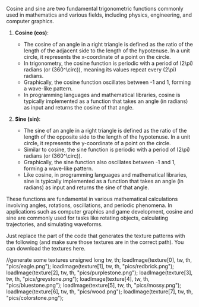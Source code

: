 Cosine and sine are two fundamental trigonometric functions commonly used in mathematics and various fields, including physics, engineering, and computer graphics. 

1. **Cosine (cos)**:
   - The cosine of an angle in a right triangle is defined as the ratio of the length of the adjacent side to the length of the hypotenuse. In a unit circle, it represents the x-coordinate of a point on the circle.
   - In trigonometry, the cosine function is periodic with a period of \(2\pi\) radians (or \(360^\circ\)), meaning its values repeat every \(2\pi\) radians.
   - Graphically, the cosine function oscillates between -1 and 1, forming a wave-like pattern.
   - In programming languages and mathematical libraries, cosine is typically implemented as a function that takes an angle (in radians) as input and returns the cosine of that angle.

2. **Sine (sin)**:
   - The sine of an angle in a right triangle is defined as the ratio of the length of the opposite side to the length of the hypotenuse. In a unit circle, it represents the y-coordinate of a point on the circle.
   - Similar to cosine, the sine function is periodic with a period of \(2\pi\) radians (or \(360^\circ\)).
   - Graphically, the sine function also oscillates between -1 and 1, forming a wave-like pattern.
   - Like cosine, in programming languages and mathematical libraries, sine is typically implemented as a function that takes an angle (in radians) as input and returns the sine of that angle.

These functions are fundamental in various mathematical calculations involving angles, rotations, oscillations, and periodic phenomena. In applications such as computer graphics and game development, cosine and sine are commonly used for tasks like rotating objects, calculating trajectories, and simulating waveforms.


Just replace the part of the code that generates the texture patterns with the following (and make sure those textures are in the correct path). You can download the textures here.

  //generate some textures
  unsigned long tw, th;
  loadImage(texture[0], tw, th, "pics/eagle.png");
  loadImage(texture[1], tw, th, "pics/redbrick.png");
  loadImage(texture[2], tw, th, "pics/purplestone.png");
  loadImage(texture[3], tw, th, "pics/greystone.png");
  loadImage(texture[4], tw, th, "pics/bluestone.png");
  loadImage(texture[5], tw, th, "pics/mossy.png");
  loadImage(texture[6], tw, th, "pics/wood.png");
  loadImage(texture[7], tw, th, "pics/colorstone.png");